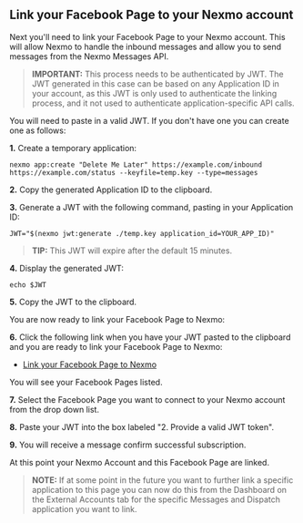 ## Link your Facebook Page to your Nexmo account

Next you'll need to link your Facebook Page to your Nexmo account. This will allow Nexmo to handle the inbound messages and allow you to send messages from the Nexmo Messages API.

> **IMPORTANT:** This process needs to be authenticated by JWT. The JWT generated in this case can be based on any Application ID in your account, as this JWT is only used to authenticate the linking process, and it not used to authenticate application-specific API calls.

You will need to paste in a valid JWT. If you don't have one you can create one as follows:

**1.** Create a temporary application:

``` shell
nexmo app:create "Delete Me Later" https://example.com/inbound https://example.com/status --keyfile=temp.key --type=messages
```

**2.** Copy the generated Application ID to the clipboard.

**3.** Generate a JWT with the following command, pasting in your Application ID:

``` shell
JWT="$(nexmo jwt:generate ./temp.key application_id=YOUR_APP_ID)"
```

> **TIP:** This JWT will expire after the default 15 minutes.

**4.** Display the generated JWT:

``` shell
echo $JWT
```

**5.** Copy the JWT to the clipboard.

You are now ready to link your Facebook Page to Nexmo:

**6.** Click the following link when you have your JWT pasted to the clipboard and you are ready to link your Facebook Page to Nexmo:

* [Link your Facebook Page to Nexmo](https://static.nexmo.com/messenger/)

You will see your Facebook Pages listed.

**7.** Select the Facebook Page you want to connect to your Nexmo account from the drop down list.

**8.** Paste your JWT into the box labeled "2. Provide a valid JWT token".

**9.** You will receive a message confirm successful subscription.

At this point your Nexmo Account and this Facebook Page are linked.

> **NOTE:** If at some point in the future you want to further link a specific application to this page you can now do this from the Dashboard on the External Accounts tab for the specific Messages and Dispatch application you want to link.
